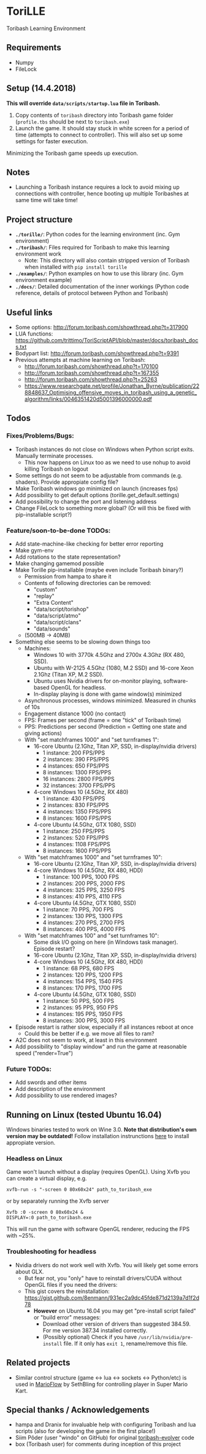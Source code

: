 # ToriLLE
Toribash Learning Environment

## Requirements
* Numpy
* FileLock

## Setup (14.4.2018)
**This will override `data/scripts/startup.lua` file in Toribash.**
1. Copy contents of `toribash` directory into Toribash game folder (`profile.tbs` should be next to `toribash.exe`)
2. Launch the game. It should stay stuck in white screen for a period of time (attempts to connect to controller).
   This will also set up some settings for faster execution.

Minimizing the Toribash game speeds up execution. 

## Notes
- Launching a Toribash instance requires a lock to avoid mixing up connections with controller,
hence booting up multiple Toribashes at same time will take time!

## Project structure
- **`./torille/`**: Python codes for the learning environment (inc. Gym environment)
- **`./toribash/`**: Files required for Toribash to make this learning environment work 
  - Note: This directory will also contain stripped version of Toribash when installed with `pip install torille`
- **`./examples/`**: Python examples on how to use this library (inc. Gym environment example)
- **`./docs/`**: Detailed documentation of the inner workings (Python code reference, details of protocol between Python and Toribash)

## Useful links

* Some options: http://forum.toribash.com/showthread.php?t=317900
* LUA functions: https://github.com/trittimo/ToriScriptAPI/blob/master/docs/toribash_docs.txt
* Bodypart list: http://forum.toribash.com/showthread.php?t=9391
* Previous attempts at machine learning on Toribash: 
  * http://forum.toribash.com/showthread.php?t=170100
  * http://forum.toribash.com/showthread.php?t=167355
  * http://forum.toribash.com/showthread.php?t=25263
  * https://www.researchgate.net/profile/Jonathan_Byrne/publication/228848637_Optimising_offensive_moves_in_toribash_using_a_genetic_algorithm/links/0046351420d5001396000000.pdf

## Todos
### Fixes/Problems/Bugs:

- Toribash instances do not close on Windows when Python script exits. Manually terminate processes.
    - This now happens on Linux too as we need to use nohup to avoid killing Toribash on logout
- Some settings do not seem to be adjustable from commands (e.g. shaders). Provide appropiate config file?
- Make Toribash windows go minimized on launch (increases fps)
- Add possibility to get default options (torille.get_default.settings)
- Add possibility to change the port and listening address
- Change FileLock to something more global? (Or will this be fixed with pip-installable script?)

### Feature/soon-to-be-done TODOs:

- Add state-machine-like checking for better error reporting
- Make gym-env
- Add rotations to the state representation?
- Make changing gamemod possible
- Make Torille pip-installable (maybe even include Toribash binary?)
    - Permission from hampa to share it
    - Contents of following directories can be removed:
        - "custom"
        - "replay"
        - "Extra Content"
        - "data/script/torishop"
        - "data/script/atmo"
        - "data/script/clans"
        - "data/sounds"
    - (500MB -> 40MB)
- Something else seems to be slowing down things too
    - Machines: 
        - Windows 10 with 3770k 4.5Ghz and 2700x 4.3Ghz (RX 480, SSD). 
        - Ubuntu with W-2125 4.5Ghz (1080, M.2 SSD) and 16-core Xeon 2.1Ghz (Titan XP, M.2 SSD).
        - Ubuntu uses Nvidia drivers for on-monitor playing, software-based OpenGL for headless.
        - In-display playing is done with game window(s) minimized
    - Asynchronous processes, windows minimized. Measured in chunks of 10s
    - Engagement distance 1000 (no contact)
    - FPS: Frames per second (frame = one "tick" of Toribash time)
    - PPS: Predictions per second (Prediction = Getting one state and giving actions)
    - With "set matchframes 1000" and "set turnframes 1":
        - 16-core Ubuntu (2.1Ghz, Titan XP, SSD, in-display/nvidia drivers)
            - 1 instance:   200  FPS/PPS
            - 2 instances:  390  FPS/PPS
            - 4 instances:  650  FPS/PPS
            - 8 instances:  1300 FPS/PPS
            - 16 instances: 2800 FPS/PPS
            - 32 instances: 3700 FPS/PPS
        - 4-core Windows 10 (4.5Ghz, RX 480)
            - 1 instance:   430  FPS/PPS
            - 2 instances:  830  FPS/PPS
            - 4 instances:  1350 FPS/PPS
            - 8 instances:  1600 FPS/PPS
        - 4-core Ubuntu (4.5Ghz, GTX 1080, SSD)
            - 1 instance:   250  FPS/PPS
            - 2 instances:  520  FPS/PPS
            - 4 instances:  1108 FPS/PPS
            - 8 instances:  1600 FPS/PPS
    - With "set matchframes 1000" and "set turnframes 10":
        - 16-core Ubuntu (2.1Ghz, Titan XP, SSD, in-display/nvidia drivers)
        - 4-core Windows 10 (4.5Ghz, RX 480, HDD)
            - 1 instance:   100 PPS, 1000 FPS
            - 2 instances:  200 PPS, 2000 FPS
            - 4 instances:  325 PPS, 3250 FPS
            - 8 instances:  410 PPS, 4110 FPS
        - 4-core Ubuntu (4.5Ghz, GTX 1080, SSD)
            - 1 instance:   70  PPS, 700 FPS
            - 2 instances:  130 PPS, 1300 FPS
            - 4 instances:  270 PPS, 2700 FPS
            - 8 instances:  400 PPS, 4000 FPS
    - With "set matchframes 100" and "set turnframes 10":
        - Some disk I/O going on here (in Windows task manager). Episode restart?
        - 16-core Ubuntu (2.1Ghz, Titan XP, SSD, in-display/nvidia drivers)
        - 4-core Windows 10 (4.5Ghz, RX 480, HDD)
            - 1 instance:   68  PPS, 680  FPS
            - 2 instances:  120 PPS, 1200 FPS
            - 4 instances:  154 PPS, 1540 FPS
            - 8 instances:  170 PPS, 1700 FPS
        - 4-core Ubuntu (4.5Ghz, GTX 1080, SSD)
            - 1 instance:   50  PPS,  500 FPS
            - 2 instances:  95  PPS,  950 FPS
            - 4 instances:  195 PPS, 1950 FPS
            - 8 instances:  300 PPS, 3000 FPS
- Episode restart is rather slow, especially if all instances reboot at once
    - Could this be better if e.g. we move all files to ram?
- A2C does not seem to work, at least in this environment 
- Add possibility to "display window" and run the game at reasonable speed ("render=True")

### Future TODOs:
- Add swords and other items
- Add description of the environment
- Add possibility to use rendered images?

## Running on Linux (tested Ubuntu 16.04)
Windows binaries tested to work on Wine 3.0. **Note that distribution's own version may be outdated!**
Follow installation instrunctions [here](https://wiki.winehq.org/Download) to install appropiate version.

### Headless on Linux
Game won't launch without a display (requires OpenGL).
Using Xvfb you can create a virtual display, e.g.

`xvfb-run -s "-screen 0 80x60x24" path_to_toribash_exe`

or by separately running the Xvfb server

```
Xvfb :0 -screen 0 80x60x24 &
DISPLAY=:0 path_to_toribash.exe
```

This will run the game with software OpenGL renderer, reducing the FPS with ~25%.

### Troubleshooting for headless
- Nvidia drivers do not work well with Xvfb. You will likely get some errors about GLX.
    - But fear not, you "only" have to reinstall drivers/CUDA without OpenGL files if you need the drivers:
    - This gist covers the reinstallation: https://gist.github.com/8enmann/931ec2a9dc45fde871d2139a7d1f2d78
        - **However** on Ubuntu 16.04 you may get "pre-install script failed" or "build error" messages:
            - Download other version of drivers than suggested 384.59. For me version 387.34 installed correctly.
            - (Possibly optional) Check if you have `/usr/lib/nvidia/pre-install` file. If it only has `exit 1`, rename/remove this file.

## Related projects

- Similar control structure (game <-> lua <-> sockets <-> Python/etc) is used in [MarioFlow](https://docs.google.com/document/d/1p4ZOtziLmhf0jPbZTTaFxSKdYqE91dYcTNqTVdd6es4) by SethBling for controlling player in Super Mario Kart.

## Special thanks / Acknowledgements
- hampa and Dranix for invaluable help with configuring Toribash and lua scripts (also for developing the game in the first place!)
- Siim Põder (user "windo" on GitHub) for original [toribash-evolver](https://github.com/windo/toribash-evolver) code
- box (Toribash user) for comments during inception of this project
